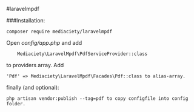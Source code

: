 #laravelmpdf

###Installation:

```
composer require mediaciety/laravelmpdf
```

Open *config/app.php* and add 
```
    Mediaciety\LaravelMpdf\PdfServiceProvider::class 
```
to providers array.
Add 
```
'Pdf' => Mediaciety\LaravelMpdf\Facades\Pdf::class to alias-array.
```
finally (and optional): 
```
php artisan vendor:publish --tag=pdf to copy configfile into config folder.
```
